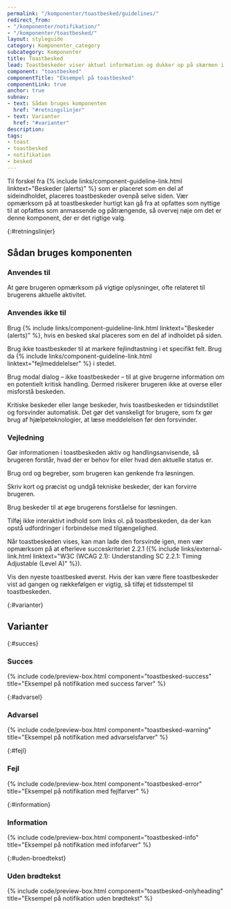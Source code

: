 ```yaml
---
permalink: "/komponenter/toastbesked/guidelines/"
redirect_from:
- "/komponenter/notifikation/"
- "/komponenter/toastbesked/"
layout: styleguide
category: Komponenter_category
subcategory: Komponenter
title: Toastbesked
lead: Toastbeskeder viser aktuel information og dukker op på skærmen i det øjeblik, de bliver relevante. Toastbeskeder vises typisk som reaktion på brugerinteraktion.
component: "toastbesked"
componentTitle: "Eksempel på toastbesked"
componentLink: true
anchor: true
subnav:
- text: Sådan bruges komponenten
  href: "#retningslinjer"
- text: Varianter
  href: "#varianter"
description: 
tags:
- toast
- toastbesked
- notifikation
- besked
---
```


Til forskel fra {% include links/component-guideline-link.html linktext="Beskeder (alerts)" %} som er placeret som en del af sideindholdet, placeres toastbeskeder ovenpå selve siden.
Vær opmærksom på at toastbeskeder hurtigt kan gå fra at opfattes som nyttige til at opfattes som anmassende og påtrængende, så overvej nøje om det er denne komponent, der er det rigtige valg.

{:#retningslinjer}
## Sådan bruges komponenten

### Anvendes til

At gøre brugeren opmærksom på vigtige oplysninger, ofte relateret til brugerens aktuelle aktivitet.

### Anvendes ikke til

Brug {% include links/component-guideline-link.html linktext="Beskeder (alerts)" %}, hvis en besked skal placeres som en del af indholdet på siden.

Brug ikke toastbeskeder til at markere fejlindtastning i et specifikt felt. Brug da {% include links/component-guideline-link.html linktext="fejlmeddelelser" %} i stedet.

Brug modal dialog – ikke toastbeskeder – til at give brugerne information om en potentielt kritisk handling. Dermed risikerer brugeren ikke at overse eller misforstå beskeden.

Kritiske beskeder eller lange beskeder, hvis toastbeskeden er tidsindstillet og forsvinder automatisk. Det gør det vanskeligt for brugere, som fx gør brug af hjælpeteknologier, at læse meddelelsen før den forsvinder.

### Vejledning

Gør informationen i toastbeskeden aktiv og handlingsanvisende, så brugeren forstår, hvad der er behov for eller hvad den aktuelle status er.

Brug ord og begreber, som brugeren kan genkende fra løsningen.

Skriv kort og præcist og undgå tekniske beskeder, der kan forvirre brugeren.

Brug beskeder til at øge brugerens forståelse for løsningen.

Tilføj ikke interaktivt indhold som links ol. på toastbeskeden, da der kan opstå udfordringer i forbindelse med tilgængelighed.

Når toastbeskeden vises, kan man lade den forsvinde igen, men vær opmærksom på at efterleve succeskriteriet 2.2.1 ({% include links/external-link.html linktext="W3C (WCAG 2.1): Understanding SC 2.2.1: Timing Adjustable (Level A)" %}).

Vis den nyeste toastbesked øverst. Hvis der kan være flere toastbeskeder vist ad gangen og rækkefølgen er vigtig, så tilføj et tidsstempel til toastbeskeden.

{:#varianter}
## Varianter

{:#succes}
### Succes

{% include code/preview-box.html component="toastbesked-success" title="Eksempel på notifikation med success farver" %}

{:#advarsel}
### Advarsel

{% include code/preview-box.html component="toastbesked-warning" title="Eksempel på notifikation med advarselsfarver" %}

{:#fejl}
### Fejl

{% include code/preview-box.html component="toastbesked-error" title="Eksempel på notifikation med fejlfarver" %}

{:#information}
### Information

{% include code/preview-box.html component="toastbesked-info" title="Eksempel på notifikation med infofarver" %}

{:#uden-broedtekst}
### Uden brødtekst

{% include code/preview-box.html component="toastbesked-onlyheading" title="Eksempel på notifikation uden brødtekst" %}

